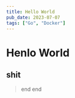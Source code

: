 ```yaml
---
title: Hello World
pub_date: 2023-07-07
tags: ["Go", "Docker"]
---
```

# Henlo World
## shit
> end
> end
